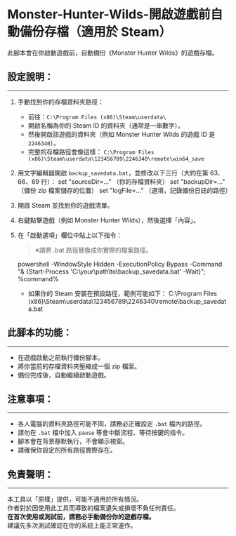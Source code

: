 # Monster-Hunter-Wilds-開啟遊戲前自動備份存檔（適用於 Steam）

此腳本會在你啟動遊戲前，自動備份《Monster Hunter Wilds》的遊戲存檔。

## 設定說明：
-------------------

1. 手動找到你的存檔資料夾路徑：
   - 前往：`C:\Program Files (x86)\Steam\userdata\`
   - 開啟名稱為你的 Steam ID 的資料夾（通常是一串數字）。
   - 然後開啟該遊戲的資料夾（例如 Monster Hunter Wilds 的遊戲 ID 是 `2246340`）。
   - 完整的存檔路徑會像這樣：
     `C:\Program Files (x86)\Steam\userdata\123456789\2246340\remote\win64_save`

2. 用文字編輯器開啟 `backup_savedata.bat`，並修改以下三行（大約在第 63、66、69 行）：
       set "sourceDir=..."   （你的存檔資料夾）
       set "backupDir=..."   （備份 zip 檔案儲存的位置）
       set "logFile=..."     （選填，記錄備份日誌的路徑）

3. 開啟 Steam 並找到你的遊戲清單。

4. 右鍵點擊遊戲（例如 Monster Hunter Wilds），然後選擇「內容」。

5. 在「啟動選項」欄位中貼上以下指令：
   > ※請將 .bat 路徑替換成你實際的檔案路徑。

   powershell -WindowStyle Hidden -ExecutionPolicy Bypass -Command "& {Start-Process 'C:\your\path\to\backup_savedata.bat' -Wait}"; %command%

   - 如果你的 Steam 安裝在預設路徑，範例可能如下：
     C:\Program Files (x86)\Steam\userdata\123456789\2246340\remote\backup_savedata.bat

## 此腳本的功能：
-----------------------

- 在遊戲啟動之前執行備份腳本。
- 將你當前的存檔資料夾壓縮成一個 zip 檔案。
- 備份完成後，自動繼續啟動遊戲。

## 注意事項：
----------------

- 各人電腦的資料夾路徑可能不同，請務必正確設定 `.bat` 檔內的路徑。
- 請勿在 `.bat` 檔中加入 `pause` 等會中斷流程、等待按鍵的指令。
- 腳本會在背景靜默執行，不會顯示視窗。
- 請確保你設定的所有路徑實際存在。

## 免責聲明：
-----------

本工具以「原樣」提供，可能不適用於所有情況。  
作者對於因使用此工具而導致的檔案遺失或損壞不負任何責任。  
**在首次使用或測試前，請務必手動備份你的遊戲存檔。**  
建議先多次測試確認在你的系統上能正常運作。
